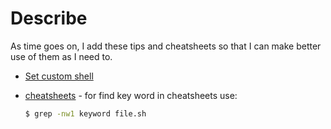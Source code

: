 # Describe
As time goes on, I add these tips and cheatsheets so that I can make better use of them as I need to.

- [Set custom shell](shell/README.md)

- [cheatsheets](cheatsheets) - for find key word in cheatsheets use:
    ```sh
    $ grep -nw1 keyword file.sh
    ```